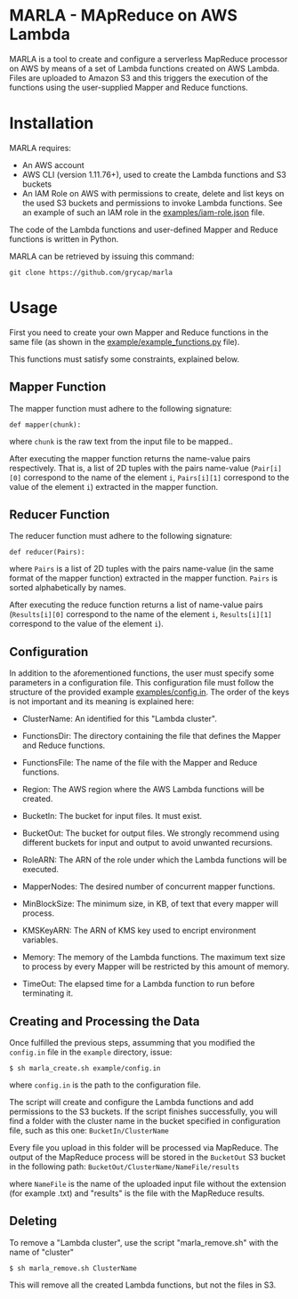 # MARLA - MApReduce on AWS Lambda

MARLA is a tool to create and configure a serverless MapReduce processor on AWS by means of a set of Lambda functions created on AWS Lambda. Files are uploaded to Amazon S3 and this triggers the execution of the functions using the user-supplied Mapper and Reduce functions.

# Installation

MARLA requires:

* An AWS account
* AWS CLI (version 1.11.76+), used to create the Lambda functions and S3 buckets
* An IAM Role on AWS with permissions to create, delete and list keys on the used S3 buckets and permissions to invoke Lambda functions. See an example of such an IAM role in the [examples/iam-role.json](examples/iam-role.json) file.

The code of the Lambda functions and user-defined Mapper and Reduce functions is written in Python. 

MARLA can be retrieved by issuing this command:

  `git clone https://github.com/grycap/marla`

# Usage

First you need to create your own Mapper and Reduce functions in the same file (as shown in the  [example/example_functions.py](example/example_functions.py) file). 

This functions must satisfy some constraints, explained below.

## Mapper Function

The mapper function must adhere to the following signature:

  `def mapper(chunk):`
  
where `chunk` is the raw text from the input file to be mapped..

After executing the mapper function returns the name-value pairs respectively. That is, a list of 2D tuples with the pairs name-value (`Pair[i][0]` correspond to the name of the element `i`, `Pairs[i][1]` correspond to the value of the element `i`) extracted in the mapper function.
 
 
## Reducer Function

The reducer function must adhere to the following signature:
  
  `def reducer(Pairs):`
  
where `Pairs` is a list of 2D tuples with the pairs name-value (in the same format of the mapper function) extracted in the mapper function. `Pairs` is sorted alphabetically by names. 
 
 After executing the reduce function returns a list of name-value pairs (`Results[i][0]` correspond to the name of the element `i`, `Results[i][1]` correspond to the value of the element `i`).
 
 
## Configuration
 
 In addition to the aforementioned functions, the user must specify some parameters in a configuration file. This configuration file must follow the structure of the provided example [examples/config.in](examples/config.in). The order of the keys is not important and its meaning is explained here: 
 
  * ClusterName: An identified for this "Lambda cluster".
  
  * FunctionsDir: The directory containing the file that defines the Mapper and Reduce functions.
  
  * FunctionsFile: The name of the file with the Mapper and Reduce functions.
  
  * Region: The AWS region where the AWS Lambda functions will be created.
  
  * BucketIn: The bucket for input files. It must exist.
  
  * BucketOut: The bucket for output files. We strongly recommend using different buckets for input and output to avoid unwanted recursions.
  
  * RoleARN: The ARN of the role under which the Lambda functions will be executed.
  
  * MapperNodes: The desired number of concurrent mapper functions.
  
  * MinBlockSize: The minimum size, in KB, of text that  every mapper will process.
   
  * KMSKeyARN: The ARN of KMS key used to encript environment variables.
  
  * Memory: The memory of the Lambda functions. The maximum text size to process by every Mapper will be restricted by this amount of memory.
  
  * TimeOut: The elapsed time for a Lambda function to run before terminating it.
 
 
## Creating and Processing the Data
 
 Once fulfilled the previous steps, assumming that you modified the `config.in` file in the `example` directory, issue:

 `$ sh marla_create.sh example/config.in`
 
 where `config.in` is the path to the configuration file. 
 
 The script will create and configure the Lambda functions and add permissions to the S3 buckets. If the script finishes successfully, you will find a folder with the cluster name in the bucket specified in configuration file, such as this one: `BucketIn/ClusterName`
 
Every file you upload in this folder will be processed via MapReduce. The output of the MapReduce process will be stored in the `BucketOut` S3 bucket in the following path: `BucketOut/ClusterName/NameFile/results`

where `NameFile` is the name of the uploaded input file without the extension (for example .txt) and "results" is the file with the MapReduce results.

## Deleting

To remove a "Lambda cluster", use the script "marla_remove.sh" with the name of "cluster"

`$ sh marla_remove.sh ClusterName`

This will remove all the created Lambda functions, but not the files in S3.
